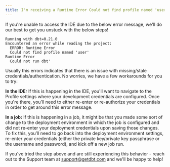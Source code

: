 ```yaml
---
title: I'm receiving a Runtime Error Could not find profile named 'user' error?
---
```


If you're unable to access the IDE due to the below error message, we'll do our best to get you unstuck with the below steps! 

```
Running with dbt=0.21.0
Encountered an error while reading the project:
  ERROR: Runtime Error
  Could not find profile named 'user'
Runtime Error
  Could not run dbt'
```

Usually this errors indicates that there is an issue with missing/stale credentials/authentication. No worries, we have a few workarounds for you to try:

**In the IDE:**
If this is happening in the IDE, you'll want to navigate to the Profile settings where your development credentials are configured. Once you're there, you’ll need to either re-enter or re-authorize your credentials in order to get around this error message.

**In a job:**
If this is happening in a job, it might be that you made some sort of change to the deployment environment in which the job is configured and did not re-enter your deployment credentials upon saving those changes. To fix this, you’ll need to go back into the deployment environment settings, re-enter your credentials (either the private key/private key passphrase or the username and password), and kick off a new job run.

If you've tried the step above and are still experiencing this behavior - reach out to the Support team at support@getdbt.com and we'll be happy to help!
